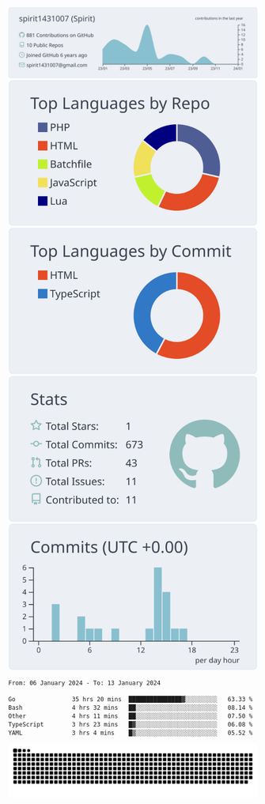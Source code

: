 [![](https://raw.githubusercontent.com/spirit1431007/spirit1431007/master/profile-summary-card-output/nord_bright/0-profile-details.svg)](https://git.io/spiritx)
[![](https://raw.githubusercontent.com/spirit1431007/spirit1431007/master/profile-summary-card-output/nord_bright/1-repos-per-language.svg)](https://git.io/spiritx) [![](https://raw.githubusercontent.com/spirit1431007/spirit1431007/master/profile-summary-card-output/nord_bright/2-most-commit-language.svg)](https://git.io/spiritx)
[![](https://raw.githubusercontent.com/spirit1431007/spirit1431007/master/profile-summary-card-output/nord_bright/3-stats.svg)](https://git.io/spiritx) [![](https://raw.githubusercontent.com/spirit1431007/spirit1431007/master/profile-summary-card-output/nord_bright/4-productive-time.svg)](https://git.io/spiritx)

<!--START_SECTION:waka-->

```txt
From: 06 January 2024 - To: 13 January 2024

Go                35 hrs 20 mins  ███████████████▓░░░░░░░░░   63.33 %
Bash              4 hrs 32 mins   ██░░░░░░░░░░░░░░░░░░░░░░░   08.14 %
Other             4 hrs 11 mins   ██░░░░░░░░░░░░░░░░░░░░░░░   07.50 %
TypeScript        3 hrs 23 mins   █▓░░░░░░░░░░░░░░░░░░░░░░░   06.08 %
YAML              3 hrs 4 mins    █▒░░░░░░░░░░░░░░░░░░░░░░░   05.52 %
```

<!--END_SECTION:waka-->

![contribution](https://github.com/spirit1431007/spirit1431007/blob/output/github-contribution-grid-snake.svg)
